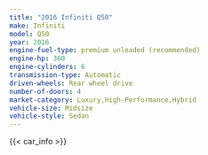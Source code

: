 ```yaml
---
title: "2016 Infiniti Q50"
make: Infiniti
model: Q50
year: 2016
engine-fuel-type: premium unleaded (recommended)
engine-hp: 360
engine-cylinders: 6
transmission-type: Automatic
driven-wheels: Rear wheel drive
number-of-doors: 4
market-category: Luxury,High-Performance,Hybrid
vehicle-size: Midsize
vehicle-style: Sedan
---
```


{{< car_info >}}
